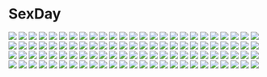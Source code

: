 # SexDay
![](https://konachan.com/image/0cb3033f6cb18b579728d6519c83157c/Konachan.com%20-%2086300%20animal%20bianca%27s_daughter%20blonde_hair%20blue_eyes%20dragon_quest%20loli%20moonknives%20short_hair.jpg)
![](https://konachan.com/jpeg/3a9d63ea8b299990d035c153fec71675/Konachan.com%20-%2088246%20aqua_eyes%20blush%20breasts%20fingering%20kousaka_kirino%20kousaka_kyousuke%20long_hair%20male%20masturbation%20nipples%20no_bra%20nopan.jpg)
![](https://konachan.com/jpeg/368a2c4aaf34b3e50550818720c76684/Konachan.com%20-%20291327%20black_hair%20flowers%20green_eyes%20hat%20hololive%20long_hair%20natsuiro_matsuri%20pantyhose%20school_uniform%20seramikku%20skirt%20twintails.jpg)
![](https://konachan.com/image/68fd94682ec33034d72d7c4f7c8139bf/Konachan.com%20-%2013160%202girls%20futari_wa_precure%20jpeg_artifacts%20misumi_nagisa%20panties%20precure%20underwear%20yukishiro_honoka%20yuri.jpg)
![](https://konachan.com/image/3415ace8601ffdf8b2811b86007896ba/Konachan.com%20-%2012601%20blonde_hair%20fel%20filia%20green_eyes%20kagura_%28prism_ark%29%20litte_ratus%20mibu_karin%20ohno_tetsuya%20pink_hair%20priecia%20prism_ark%20school_uniform%20sword%20weapon.jpg)
![](https://konachan.com/jpeg/4f5f9b9195f07aea5fdeeaf72204ab2d/Konachan.com%20-%20272902%20barefoot%20fang%20horns%20idaten93%20loli%20long_hair%20original%20pink_hair%20purple_eyes%20ruua_%28idaten93%29%20white.jpg)
![](https://konachan.com/jpeg/a7ba0837fd94531cc44b503f6b70faf5/Konachan.com%20-%20232838%202girls%20black_eyes%20black_hair%20blonde_hair%20book%20clouds%20dress%20hat%20kneehighs%20maribel_han%20paper%20scarf%20short_hair%20sky%20snow%20touhou%20usami_renko%20winter.jpg)
![](https://konachan.com/image/e477dc2331832929cfb8ee2bd7ddc01a/Konachan.com%20-%20160652%20camera%20flowers%20hatomsk%20original%20scarf.jpg)
![](https://konachan.com/jpeg/bb021d9401bc7e82c96f67e72a4ee2e2/Konachan.com%20-%20266015%20animal_ears%20aqua_eyes%20breasts%20cait%20granblue_fantasy%20gray_hair%20korwa%20long_hair%20navel%20nipples%20nude%20petals%20white%20wristwear.jpg)
![](https://konachan.com/image/d0ae2ca825404f042d17f9cefdd6940c/Konachan.com%20-%20270725%20bou_nin%20original.jpg)
![](https://konachan.com/image/1622852142a31f17c6272d2a37cdf9e0/Konachan.com%20-%20101433%20macross%20macross_frontier%20ranka_lee%20sheryl_nome%20yomoya.jpg)
![](https://konachan.com/jpeg/1777e1a1610d482b81fc975d522a8e55/Konachan.com%20-%2067470%20blush%20scan%20takoyaki_%28roast%29%20thighhighs.jpg)
![](https://konachan.com/image/f05bc38d126b58f0feb42471d0b1a77a/Konachan.com%20-%20134157%20breasts%20cleavage%20hattori_shizuka%20megami%20miyafuji_yoshika%20nude%20onsen%20scan%20strike_witches%20tamura_masafumi%20towel%20yamakawa_michiko.jpg)
![](https://konachan.com/image/9ada4a474de84359fa3f6b73d1409559/Konachan.com%20-%2014579%20neon_genesis_evangelion.jpg)
![](https://konachan.com/image/097ac815523d9407e7ec9275b4d20897/Konachan.com%20-%20283509%202girls%20aqua_eyes%20blue_eyes%20breasts%20brown_hair%20cleavage%20collar%20original%20purple_eyes%20skirt%20stockings%20thighhighs%20y_umiharu.jpg)
![](https://konachan.com/image/1399cd273942b2b5cd2c7d14550673ad/Konachan.com%20-%20246199%20aqua_eyes%20aqua_hair%20blush%20cameltoe%20garter_belt%20headdress%20hewsack%20maid%20rem_%28re%3Azero%29%20short_hair%20skirt_lift%20upskirt.jpg)
![](https://konachan.com/jpeg/09179640a35ca2092cca4ad86b89f22e/Konachan.com%20-%2026758%20tagme.jpg)
![](https://konachan.com/image/c066f2e9e90d57ab12b2fc9767373b68/Konachan.com%20-%20207242%20armor%20blonde_hair%20forest%20gloves%20granblue_fantasy%20red_eyes%20ribbons%20saraki%20sword%20thighhighs%20tree%20vira_lilie%20weapon.jpg)
![](https://konachan.com/image/c52b5ac485d97199b6ce755880e19a75/Konachan.com%20-%20284285%20building%20chihuri405%20city%20clouds%20eyepatch%20grass%20gray_eyes%20gray_hair%20hat%20long_hair%20original%20skirt%20snow%20tree.jpg)
![](https://konachan.com/image/b14344bdd30d925596b75316010f4b18/Konachan.com%20-%20108732%20glasses%20nagato_yuki%20scarf%20suzumiya_haruhi_no_yuutsu.jpg)
![](https://konachan.com/image/ea4afe6d71db8c7664463be12a517736/Konachan.com%20-%2050618%20chu_x_chu%20chu_x_chu_paradise%20kiss%20maid.jpg)
![](https://konachan.com/image/90238d2ecbbcb7ba680f6c2160b8f6f0/Konachan.com%20-%20307144%20anthropomorphism%20azur_lane%20blush%20clouds%20dress%20long_hair%20purple_eyes%20purple_hair%20sky%20unicorn_%28azur_lane%29%20watermark%20wings%20yuxiantailang.jpg)
![](https://konachan.com/image/b38ef3f236b71f01e004afa78c3041c6/Konachan.com%20-%20137700%20bed%20blue_eyes%20blush%20breasts%20censored%20flat_chest%20game_cg%20izumi_mahiru%20nipples%20nude%20pussy%20sayado_saya%20short_hair%20soranica_ele.jpg)
![](https://konachan.com/image/eeef4df38ba350b86a87ee472c3c0643/Konachan.com%20-%20229843%20fan%20logo%20mikago_kotaro%20nobody%20rask%20re%3Alief_%7Eshin%27ai_naru_anata_e%7E%20scenic%20tree.jpg)
![](https://konachan.com/image/bf27820c68cd1175629c14e950167b7c/Konachan.com%20-%2027783%20furude_rika%20hanyuu%20higurashi_no_naku_koro_ni%20houjou_satoko%20maebara_keiichi%20ryuuguu_rena%20snow%20sonozaki_mion%20winter.jpg)
![](https://konachan.com/jpeg/b15779f2e0cb396801107888a725d9c7/Konachan.com%20-%20173629%20blush%20breasts%20brown_eyes%20elbow_gloves%20gloves%20headband%20long_hair%20miko_92%20navel%20nipples%20ribbons%20skirt%20tears%20torn_clothes%20white%20white_hair.jpg)
![](https://konachan.com/image/57e6ef8604c7e33da9924c837dca522a/Konachan.com%20-%20197005%20breasts%20flowers%20hijiri_byakuren%20long_hair%20mayoln%20nipples%20open_shirt%20purple_eyes%20red_hair%20touhou.jpg)
![](https://konachan.com/image/6918615824d3c292b9b10589288da895/Konachan.com%20-%20195607%20alex_%28artist%29%20building%20original%20scenic.jpg)
![](https://konachan.com/image/2f832bc796b61b9e7d063ed1cc8f75f1/Konachan.com%20-%2091776%20blonde_hair%20chain%20garter_belt%20meiko%20sakisato_kiriko%20vocaloid.jpg)
![](https://konachan.com/image/541885fb566071bfe18bfd6eb15254c5/Konachan.com%20-%2045057%20brown_eyes%20brown_hair%20candy%20food%20kirishima_yuuki%20lollipop%20long_hair%20original%20watermark%20zoom_layer.jpg)
![](https://konachan.com/jpeg/c0aca562e51edfcb953d6b262004eb2c/Konachan.com%20-%20147352%20fujiwara_no_mokou%20tagme%20touhou.jpg)
![](https://konachan.com/image/51b5fac481c92e9d2bb47e3b25c8dbf9/Konachan.com%20-%20273826%20blue_hair%20blush%20brown_hair%20dark_skin%20drink%20engiyoshi%20food%20fruit%20goggles%20group%20kotatsu%20long_hair%20night%20pink_hair%20ponytail%20red_hair%20sleeping%20swimsuit.jpg)
![](https://konachan.com/jpeg/99e38f4059fe09ec135bca7f006abf7e/Konachan.com%20-%20127095%20animal_ears%20blue_eyes%20braids%20doggirl%20gray_hair%20hat%20izayoi_sakuya%20maid%20red_eyes%20remilia_scarlet%20short_hair%20sonson_%28eleven%29%20tail%20touhou%20vampire%20wings.jpg)
![](https://konachan.com/image/09260a0e2f7a73a0d56e3e104e23264d/Konachan.com%20-%20177065%20animal%20bird%20blood%20breasts%20cape%20cleavage%20drag-on_dragoon%20dragon%20kneehighs%20long_hair%20purple_eyes%20sword%20usui_no_ken%20weapon%20white_hair.jpg)
![](https://konachan.com/jpeg/8127a7951b61bc94e3c0b1d29e6334ee/Konachan.com%20-%20232551%20blush%20breasts%20censored%20game_cg%20handjob%20male%20nipples%20no_bra%20norita%20open_shirt%20panties%20penis%20ribbons%20short_hair%20skirt%20skirt_lift%20thighhighs%20underwear.jpg)
![](https://konachan.com/image/65e57d9682d77e3800a531efbe61ae0b/Konachan.com%20-%2078622%202girls%20black_hair%20brown_hair%20dark_skin%20hirasawa_yui%20kiss%20k-on%21%20long_hair%20nakano_azusa%20night%20saiko_dagashi%20short_hair%20shoujo_ai%20twintails.jpg)
![](https://konachan.com/image/002992ff54b590d74fc8f020c81059ae/Konachan.com%20-%20208433%20cura%20maitetsu%20migita_hibiki.jpg)
![](https://konachan.com/image/f8ae90408991c9880183a9919c966aa0/Konachan.com%20-%20182099%20anthropomorphism%20blush%20brown_eyes%20choker%20gray_hair%20kantai_collection%20long_hair%20rensouhou-kun%20see_through%20sky_%28freedom%29%20stockings%20twintails.jpg)
![](https://konachan.com/image/2095d0deb3c476d02d5e86d2355099d7/Konachan.com%20-%20186604%20blue_eyes%20hatsune_miku%20jaebau%20skirt%20twintails%20underboob%20vocaloid%20water%20white_hair.jpg)
![](https://konachan.com/image/7b56229bea43fb5b0e70bc8dd0c7e8b1/Konachan.com%20-%20122929%20anus%20ass%20christmas%20dildo%20garter_belt%20green_hair%20kagiyama_hina%20masturbation%20pussy%20pussy_juice%20sai-go%20stockings%20touhou%20uncensored.jpg)
![](https://konachan.com/jpeg/2eb86e00ae2e9674ec7544c9cd9b9420/Konachan.com%20-%20252952%202girls%20black_hair%20candy%20cross%20food%20game_cg%20halloween%20hat%20long_hair%20pointed_ears%20ponytail%20red_hair%20wanaca%20winged_cloud%20witch%20witch_hat%20yuri.jpg)
![](https://konachan.com/image/ccd085518f6cd55836dda2d381e05cad/Konachan.com%20-%2073051%20gray_hair%20hatsune_miku%20long_hair%20tsubaki_ki%20twintails%20vocaloid.jpg)
![](https://konachan.com/jpeg/f1b7aaaf50aabc890042c73c6c84782f/Konachan.com%20-%20147602%20amagami_akito%20brown_eyes%20crying%20game_cg%20kusunoki_kukune%20long_hair%20mitha%20nanawind%20school_uniform%20tears%20twintails%20white_hair%20yuyukana.jpg)
![](https://konachan.com/image/631a2f439c7a7bbda60a06323d0ed796/Konachan.com%20-%209866%20nagato_yuki%20panties%20school_uniform%20suzumiya_haruhi_no_yuutsu%20underwear.jpg)
![](https://konachan.com/image/c717bb7972bd1231b1d0f168169d5e1b/Konachan.com%20-%20219141%20kagamine_len%20kagamine_rin%20launch%20male%20mirror%20reflection%20vocaloid.jpg)
![](https://konachan.com/jpeg/185db90d790d44b1694c88931014df54/Konachan.com%20-%20292222%20blonde_hair%20blush%20braids%20granblue_fantasy%20kakage%20long_hair%20thighhighs%20twintails%20zeta_%28granblue_fantasy%29.jpg)
![](https://konachan.com/jpeg/f513f3b1956c8636a35fce5abb5c57ef/Konachan.com%20-%20257452%20asami_asami%20blue_hair%20bra%20breast_hold%20breasts%20fujisaki_haruka%20game_cg%20hibiki_works%20long_hair%20natural_vacation%20purple_eyes%20rain%20underwear%20water%20wet.jpg)
![](https://konachan.com/image/38fed212de0cf9ae521475966beecec1/Konachan.com%20-%2028645%20blue_hair%20blush%20censored%20chu_x_chu%20penis%20pussy%20pussy_juice%20red_eyes%20sex.jpg)
![](https://konachan.com/jpeg/e73304514b5f245732e39e5c2aceb3da/Konachan.com%20-%20281716%20animal_ears%20azur_lane%20barefoot%20breasts%20brown_hair%20foxgirl%20long_hair%20multiple_tails%20nanoless%20nipples%20no_bra%20nopan%20red_eyes%20tail%20umbrella.jpg)
![](https://konachan.com/image/2aa4dc7ce2bf95dd64f9357b605aed96/Konachan.com%20-%2063811%20censored%20favorite%20game_cg%20hoshizora_no_memoria%20tagme.jpg)
![](https://konachan.com/image/d89b1841e0964117db25e439f947e367/Konachan.com%20-%2099537%20kaname_madoka%20mahou_shoujo_madoka_magica.jpg)
![](https://konachan.com/jpeg/8aaf098e4eb9d6cebb265d42c786bf2f/Konachan.com%20-%20240417%20apron%20breast_hold%20breasts%20cabbage_soft%20censored%20game_cg%20gray_eyes%20gray_hair%20korie_riko%20murakumo_soraha%20naked_apron%20nipples%20pussy%20urine%20wet.jpg)
![](https://konachan.com/image/b3161e11f777ed3a0013e05d1dd6b4f1/Konachan.com%20-%2034289%20cc%20code_geass%20lelouch_lamperouge%20male.jpg)
![](https://konachan.com/image/52e2f44a4eabe4536acbc2aae26de2c2/Konachan.com%20-%2052017%20clare%20claymore%20sword%20weapon.jpg)
![](https://konachan.com/image/d90b69223444c94b7c9fa89337b63934/Konachan.com%20-%20301291%20autumn%20blush%20brown_hair%20demon%20erect_nipples%20fang%20leaves%20long_hair%20no_bra%20original%20pointed_ears%20see_through%20succubus%20thighhighs%20yellow_eyes.jpg)
![](https://konachan.com/image/6c7296e89600880f5c9b60042772638f/Konachan.com%20-%20165195%20bikini%20cameltoe%20gatchaman_crowds%20green_hair%20long_hair%20rensanma%20swimsuit%20utsu-tsu.jpg)
![](https://konachan.com/jpeg/e4a7d4feb633abf7e686d7835edca3b8/Konachan.com%20-%20287333%20bikini%20blue_eyes%20breasts%20cleavage%20fate_grand_order%20fate_%28series%29%20garter%20katsushika_hokusai%20purple_hair%20short_hair%20suga_hideo%20swimsuit%20water.jpg)
![](https://konachan.com/image/ff9f564d69e98dd9b9cbc8bcb0bb8185/Konachan.com%20-%20291080%20building%20forest%20green%20nobody%20original%20pei_%28sumurai%29%20scenic%20shrine%20stairs%20torii%20tree.jpg)
![](https://konachan.com/image/0ef7e053d681afb25632d720e811617c/Konachan.com%20-%20100208%20apron%20blue_eyes%20brown_eyes%20brown_hair%20glasses%20long_hair%20miyamoto_rei%20naked_apron%20orange_eyes%20pink_hair%20ponytail%20purple_hair%20sideboob%20takagi_saya%20white.jpg)
![](https://konachan.com/jpeg/3ae3f0b14318b186701c64e8f241e13e/Konachan.com%20-%20160075%20hebi%20hug%20original%20rain%20water.jpg)
![](https://konachan.com/image/fa312c1612bd281055ea9b91172100ae/Konachan.com%20-%20175835%20card_captor_sakura%20daidouji_tomoyo%20kero%20kinomoto_sakura%20moonknives.jpg)
![](https://konachan.com/jpeg/337f8ecd9f7fcfcb6e633dd14e739972/Konachan.com%20-%2055269%20maid%20nogisaka_motoka%20yosuga_no_sora.jpg)
![](https://konachan.com/image/916ca25b0c20efddb565873c0a375449/Konachan.com%20-%20160745%20all_male%20inazuma_eleven%20inazuma_eleven_go%20kirino_ranmaru%20male%20trap%20wings%20yokiri.jpg)
![](https://konachan.com/image/1a7ad78ee490ac97f00b658fd2e838f2/Konachan.com%20-%20135190%20braids%20kagamine_rin%20rain%20school_uniform%20umbrella%20vocaloid%20water%20yayoi_%28egoistic_realism%29.jpg)
![](https://konachan.com/image/17470c3836f57d5d6f1dcf53fcd1dc6d/Konachan.com%20-%20163914%20blue_hair%20boots%20claire_%28sen_no_kiseki%29%20eiyuu_densetsu%20falcom%20gloves%20hat%20logo%20pink_eyes%20ponytail%20sen_no_kiseki%20uniform%20watermark.jpg)
![](https://konachan.com/jpeg/7572b5ba18f226446b4403db2cd22477/Konachan.com%20-%20230542%20blue_eyes%20blush%20brown_hair%20clouds%20fang%20kazenokaze%20long_hair%20original%20ponytail%20school_uniform%20sky%20sunset%20thighhighs%20valentine%20zettai_ryouiki.jpg)
![](https://konachan.com/image/6b8aeddb228702c00437b501c4f99bc4/Konachan.com%20-%20141670%20animal_ears%20ass%20blush%20breasts%20brown_hair%20catgirl%20chen%20hat%20nipples%20no_bra%20open_shirt%20panties%20panty_pull%20red_eyes%20short_hair%20skirt%20tail%20touhou%20underwear.jpg)
![](https://konachan.com/image/129e091378cbcaf8dc043ae4aae29dd2/Konachan.com%20-%20130494%20black_hair%20blue_eyes%20book%20game_console%20original%20ponytail%20sakura_yuuya%20thighhighs.jpg)
![](https://konachan.com/jpeg/d06e65921bb14465fedc69e9b86081b4/Konachan.com%20-%20150605%20blue_hair%20fujima_takuya%20hat%20long_hair%20nipples%20panties%20pink_hair%20see_through%20tagme%20thighhighs%20underwear.jpg)
![](https://konachan.com/image/9f812be3357041cba06b08257bc6d4d3/Konachan.com%20-%2064436%20group%20japanese_clothes%20kagamine_len%20kagamine_rin%20kaito%20katana%20male%20meiko%20sarashi%20short_hair%20sorano_namida%20sword%20underwear%20vocaloid%20weapon.jpg)
![](https://konachan.com/jpeg/2118f3a9886d811b9bded8f800dd6053/Konachan.com%20-%20292645%20braids%20fire%20fraux_%28granblue_fantasy%29%20granblue_fantasy%20long_hair%20magic%20pollity%20twintails%20white_hair%20yellow_eyes.jpg)
![](https://konachan.com/image/b12a635ca66847d3256001cb934b701f/Konachan.com%20-%20277877%20aqua_eyes%20blush%20braids%20breasts%20censored%20clan_senki%20headdress%20maid%20nipples%20no_bra%20nopan%20open_shirt%20penis%20pink_hair%20pokachu%20pussy%20sex%20tears%20thighhighs.jpg)
![](https://konachan.com/jpeg/c0b2df9bbffe769ce3badaf3f94b4c81/Konachan.com%20-%20232272%20anthropomorphism%20kantai_collection%20shigure_%28kancolle%29%20waifu2x%20youqiniang%20yuudachi_%28kancolle%29.jpg)
![](https://konachan.com/image/60c8f674244342b9bff6ec72f5f76ef2/Konachan.com%20-%208273%20christmas%20hat%20hiiragi_kagami%20hiiragi_tsukasa%20izumi_konata%20lucky_star%20santa_costume%20santa_hat.jpg)
![](https://konachan.com/image/17f5e2c0224342d9eda08dcca3167800/Konachan.com%20-%20206366%20bed%20blonde_hair%20blue_eyes%20book%20butterfly%20dress%20drink%20flowers%20hat%20kunkun%20long_hair%20ponytail%20rose%20rozen_maiden%20samizuban%20shinku.jpg)
![](https://konachan.com/jpeg/5364a320b8411f8a6cc6d7378162febc/Konachan.com%20-%20213967%20boots%20bow%20dark%20nori_%28stak819%29%20red_hair%20sekibanki%20short_hair%20skirt%20touhou.jpg)
![](https://konachan.com/image/02ee24d21c34c8839f5df711a59ed3c3/Konachan.com%20-%2070584%20hatsune_miku%20nopan%20thighhighs%20twintails%20vocaloid.jpg)
![](https://konachan.com/image/44f5e96eb499cec9f3f6a10a7d846f20/Konachan.com%20-%20132400%202girls%20blue%20blush%20bra%20glasses%20idolmaster%20open_shirt%20panties%20panty_pull%20short_hair%20skirt%20skirt_lift%20tie%20twins%20underwear%20undressing%20windows%20wink.jpg)
![](https://konachan.com/image/678d44e629022f1117005359dfda188f/Konachan.com%20-%20116650%20anus%20ass%20blue_eyes%20blush%20breasts%20censored%20headphones%20long_hair%20megurine_luka%20nude%20penis%20pink_hair%20sex%20tsunbeji%20vocaloid.jpg)
![](https://konachan.com/jpeg/55b64e1b292c5713379c9bf9c87199fb/Konachan.com%20-%20263590%20blonde_hair%20blush%20flowers%20long_hair%20original%20purple_eyes%20rose%20skirt%20sunflower%20sutorora.jpg)
![](https://konachan.com/jpeg/b265311dddb7406cf52b9fa044306cd0/Konachan.com%20-%2081553%20ganesagi%20horns%20original.jpg)
![](https://konachan.com/jpeg/31d4e2563bccee50d33824dfc1c9efbf/Konachan.com%20-%20194198%20animal_ears%20bekotarou%20breasts%20nipples%20thighhighs%20third-party_edit%20white.jpg)
![](https://konachan.com/image/86caab2d21c96505be3d9001246c870e/Konachan.com%20-%20131928%20barefoot%20breasts%20censored%20cum%20masturbation%20nipples%20no_bra%20nopan%20open_shirt%20pussy%20red_eyes%20short_hair%20skirt%20spread_legs%20spread_pussy%20touhou%20wings.jpg)
![](https://konachan.com/jpeg/21bf5c1aa1cb26b4a0016db7d1cbaf5c/Konachan.com%20-%2081786%20hat%20ookami-san_to_shichinin_no_nakama-tachi%20ookami_ryouko%20transparent%20vector.jpg)
![](https://konachan.com/image/78fc38547f28bb96a7b64c9f3ec66fbd/Konachan.com%20-%20280038%20aqua_eyes%20aqua_hair%20faicha%20hatsune_miku%20long_hair%20necklace%20signed%20twintails%20vocaloid.jpg)
![](https://konachan.com/jpeg/926c9ee5f30c8e75c709916b3eb76115/Konachan.com%20-%20302558%20aonogura%20blue_eyes%20blue_hair%20hatsune_miku%20headphones%20long_hair%20microphone%20polychromatic%20tattoo%20thighhighs%20tie%20twintails%20vocaloid.jpg)
![](https://konachan.com/jpeg/4702c32e2614812572db58f4b32525af/Konachan.com%20-%20299002%20blue_eyes%20bow%20breast_hold%20breasts%20hoodie%20muku_%28apupop%29%20original%20panties%20panty_pull%20scan%20thighhighs%20underwear%20white_hair.jpg)
![](https://konachan.com/jpeg/9f3676c80ede580f2900a038c9351b91/Konachan.com%20-%20203971%20blue_hair%20flowers%20hat%20motomiya_mitsuki%20red_eyes%20remilia_scarlet%20rose%20short_hair%20touhou%20vampire%20water%20wet%20wings.jpg)
![](https://konachan.com/image/53f7ce129b346689565530a8b87c4e66/Konachan.com%20-%20164451%20a_luo%20brown_eyes%20brown_hair%20cape%20flowers%20petals%20rose%20ruby_rose%20rwby.jpg)
![](https://konachan.com/jpeg/cc67c4275887f74b9387685a2eefcfcc/Konachan.com%20-%2089979%20blue_eyes%20brown_hair%20erect_nipples%20kantoku%20long_hair%20miyazawa_midori%20natsu_no_ame%20tan_lines.jpg)
![](https://konachan.com/jpeg/dae37c6fd20f49a4b9a97a51ca69dd94/Konachan.com%20-%20287661%20braids%20close%20drink%20hoodie%20mitamura%20original%20purple_eyes%20purple_hair%20short_hair%20train%20wristwear.jpg)
![](https://konachan.com/image/55f519acfb64485a7ac7587c606872d8/Konachan.com%20-%20159013%20black_eyes%20black_hair%20blue_hair%20brown_hair%20computer%20green_hair%20group%20original%20robot%20school_uniform%20short_hair%20skirt%20socks%20sukabu%20techgirl.jpg)
![](https://konachan.com/jpeg/460d767c126a551bd192eb635e235399/Konachan.com%20-%20192912%20ao_no_kanata_no_four_rhythm%20dress%20game_cg%20kurashina_asuka%20sprite%20suzumori%20twintails%20yuuki_itsuka.jpg)
![](https://konachan.com/image/166dfc54a8e15e147c7fd20de22b546a/Konachan.com%20-%2042197%20tagme.jpg)
![](https://konachan.com/jpeg/c8039b362a1523b58352bbef235ebc8c/Konachan.com%20-%20179260%20barefoot%20hatsune_miku%20long_hair%20nude%20twintails%20vocaloid%20yuuzii.jpg)
![](https://konachan.com/image/852c945a7eebfc9a0b2751d46c56a5f3/Konachan.com%20-%20187407%20blush%20bra%20finian_aililu%20finian_lilu%20himegami_kodama%20maken-ki%21%20minaya_uruchi%20panties%20satou_kimi%20scan%20takeda_hiromitsu%20thighhighs%20underwear.jpg)
![](https://konachan.com/image/8cee23326c856cc64ce28c48b5c527d4/Konachan.com%20-%2070286%20headphone_%2B_musume%20headphones.jpg)
![](https://konachan.com/image/a058f96a90f07e6dde71a20a4edcb1f8/Konachan.com%20-%20106510%20hatsune_miku%20kagamine_rin%20vocaloid.jpg)
![](https://konachan.com/image/8aa9bc3b12bbdf4473b1e914e4554902/Konachan.com%20-%20278036%20blush%20brown_eyes%20brown_hair%20bunny%20kasugano_sora%20long_hair%20panties%20shirt%20thighhighs%20underwear%20water%20wet%20yosuga_no_sora%20yukishiro_arute.jpg)
![](https://konachan.com/image/4be116127dac6d9c45e7de20a89bb7af/Konachan.com%20-%20130093%20alice_margatroid%20bondage%20breasts%20censored%20doll%20nipples%20nishibi%20pussy%20pussy_juice%20shanghai_doll%20touhou.jpg)
